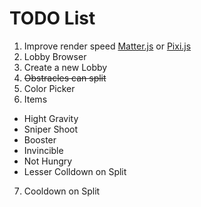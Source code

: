 TODO List
=========

1. Improve render speed [Matter.js](http://brm.io/matter-js-demo/) or [Pixi.js](https://github.com/GoodBoyDigital/pixi.js)
2. Lobby Browser
3. Create a new Lobby
4. ~~Obstracles can split~~
5. Color Picker
6. Items
  - Hight Gravity
  - Sniper Shoot
  - Booster
  - Invincible
  - Not Hungry
  - Lesser Colldown on Split

7. Cooldown on Split

